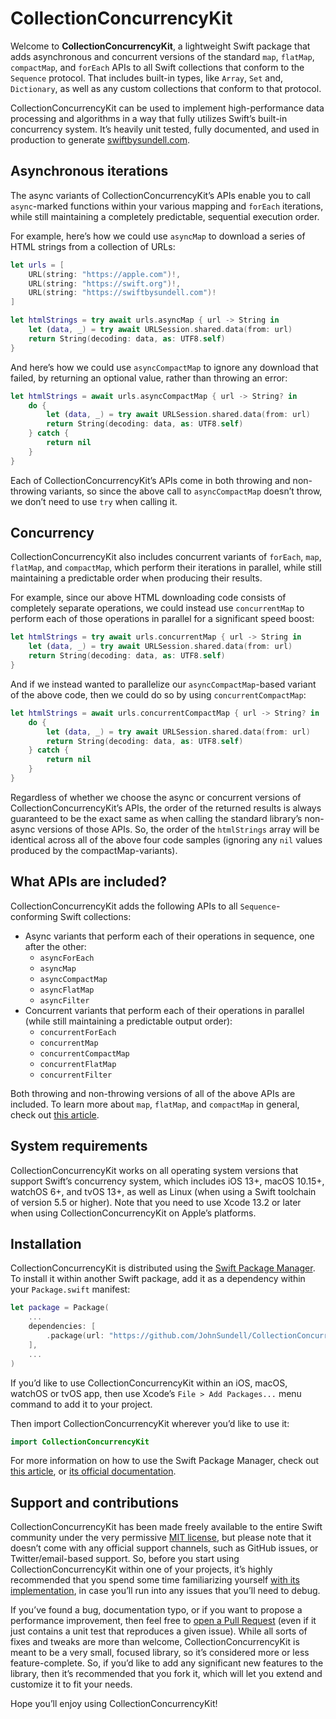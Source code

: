 # CollectionConcurrencyKit

Welcome to **CollectionConcurrencyKit**, a lightweight Swift package that adds asynchronous and concurrent versions of the standard `map`, `flatMap`, `compactMap`, and `forEach` APIs to all Swift collections that conform to the `Sequence` protocol. That includes built-in types, like `Array`, `Set` and, `Dictionary`, as well as any custom collections that conform to that protocol.

CollectionConcurrencyKit can be used to implement high-performance data processing and algorithms in a way that fully utilizes Swift’s built-in concurrency system. It’s heavily unit tested, fully documented, and used in production to generate [swiftbysundell.com](https://swiftbysundell.com).

## Asynchronous iterations

The async variants of CollectionConcurrencyKit’s APIs enable you to call `async`-marked functions within your various mapping and `forEach` iterations, while still maintaining a completely predictable, sequential execution order.

For example, here’s how we could use `asyncMap` to download a series of HTML strings from a collection of URLs:

```swift
let urls = [
    URL(string: "https://apple.com")!,
    URL(string: "https://swift.org")!,
    URL(string: "https://swiftbysundell.com")!
]

let htmlStrings = try await urls.asyncMap { url -> String in
    let (data, _) = try await URLSession.shared.data(from: url)
    return String(decoding: data, as: UTF8.self)
}
```

And here’s how we could use `asyncCompactMap` to ignore any download that failed, by returning an optional value, rather than throwing an error:

```swift
let htmlStrings = await urls.asyncCompactMap { url -> String? in
    do {
        let (data, _) = try await URLSession.shared.data(from: url)
        return String(decoding: data, as: UTF8.self)
    } catch {
        return nil
    }
}
```

Each of CollectionConcurrencyKit’s APIs come in both throwing and non-throwing variants, so since the above call to `asyncCompactMap` doesn’t throw, we don’t need to use `try` when calling it.

## Concurrency

CollectionConcurrencyKit also includes concurrent variants of `forEach`, `map`, `flatMap`, and `compactMap`, which perform their iterations in parallel, while still maintaining a predictable order when producing their results.

For example, since our above HTML downloading code consists of completely separate operations, we could instead use `concurrentMap` to perform each of those operations in parallel for a significant speed boost:

```swift
let htmlStrings = try await urls.concurrentMap { url -> String in
    let (data, _) = try await URLSession.shared.data(from: url)
    return String(decoding: data, as: UTF8.self)
}
```

And if we instead wanted to parallelize our `asyncCompactMap`-based variant of the above code, then we could do so by using `concurrentCompactMap`:

```swift
let htmlStrings = await urls.concurrentCompactMap { url -> String? in
    do {
        let (data, _) = try await URLSession.shared.data(from: url)
        return String(decoding: data, as: UTF8.self)
    } catch {
        return nil
    }
}
```

Regardless of whether we choose the async or concurrent versions of CollectionConcurrencyKit’s APIs, the order of the returned results is always guaranteed to be the exact same as when calling the standard library’s non-async versions of those APIs. So, the order of the `htmlStrings` array will be identical across all of the above four code samples (ignoring any `nil` values produced by the compactMap-variants).

## What APIs are included?

CollectionConcurrencyKit adds the following APIs to all `Sequence`-conforming Swift collections:

- Async variants that perform each of their operations in sequence, one after the other:
    - `asyncForEach`
    - `asyncMap`
    - `asyncCompactMap`
    - `asyncFlatMap`
    - `asyncFilter`
- Concurrent variants that perform each of their operations in parallel (while still maintaining a predictable output order):
    - `concurrentForEach`
    - `concurrentMap`
    - `concurrentCompactMap`
    - `concurrentFlatMap`
    - `concurrentFilter`

Both throwing and non-throwing versions of all of the above APIs are included. To learn more about `map`, `flatMap`, and `compactMap` in general, check out [this article](https://swiftbysundell.com/basics/map-flatmap-and-compactmap).

## System requirements

CollectionConcurrencyKit works on all operating system versions that support Swift’s concurrency system, which includes iOS 13+, macOS 10.15+, watchOS 6+, and tvOS 13+, as well as Linux (when using a Swift toolchain of version 5.5 or higher). Note that you need to use Xcode 13.2 or later when using CollectionConcurrencyKit on Apple’s platforms.

## Installation

CollectionConcurrencyKit is distributed using the [Swift Package Manager](https://swift.org/package-manager). To install it within another Swift package, add it as a dependency within your `Package.swift` manifest:

```swift
let package = Package(
    ...
    dependencies: [
        .package(url: "https://github.com/JohnSundell/CollectionConcurrencyKit.git", from: "0.1.0")
    ],
    ...
)
```

If you’d like to use CollectionConcurrencyKit within an iOS, macOS, watchOS or tvOS app, then use Xcode’s `File > Add Packages...` menu command to add it to your project.

Then import CollectionConcurrencyKit wherever you’d like to use it:

```swift
import CollectionConcurrencyKit
```

For more information on how to use the Swift Package Manager, check out [this article](https://www.swiftbysundell.com/articles/managing-dependencies-using-the-swift-package-manager), or [its official documentation](https://swift.org/package-manager).

## Support and contributions

CollectionConcurrencyKit has been made freely available to the entire Swift community under the very permissive [MIT license](LICENSE.md), but please note that it doesn’t come with any official support channels, such as GitHub issues, or Twitter/email-based support. So, before you start using CollectionConcurrencyKit within one of your projects, it’s highly recommended that you spend some time familiarizing yourself [with its implementation](https://github.com/JohnSundell/CollectionConcurrencyKit/blob/main/Sources/CollectionConcurrencyKit.swift), in case you’ll run into any issues that you’ll need to debug.

If you’ve found a bug, documentation typo, or if you want to propose a performance improvement, then feel free to [open a Pull Request](https://github.com/JohnSundell/CollectionConcurrencyKit/compare) (even if it just contains a unit test that reproduces a given issue). While all sorts of fixes and tweaks are more than welcome, CollectionConcurrencyKit is meant to be a very small, focused library, so it’s considered more or less feature-complete. So, if you’d like to add any significant new features to the library, then it’s recommended that you fork it, which will let you extend and customize it to fit your needs.

Hope you’ll enjoy using CollectionConcurrencyKit!
